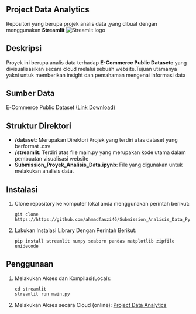 
## Project Data Analytics

 Repositori yang berupa projek analis data ,yang dibuat dengan menggunakan **Streamlit** <img src="https://user-images.githubusercontent.com/7164864/217935870-c0bc60a3-6fc0-4047-b011-7b4c59488c91.png" alt="Streamlit logo"></img>

## Deskripsi

Proyek ini berupa analis data terhadap **E-Commerce Public Datasete** yang divisualisasikan secara cloud melalui sebuah website.Tujuan utamanya yakni untuk memberikan insight dan pemahaman mengenai informasi data

## Sumber Data
E-Commerce Public Dataset [(Link Download)](https://drive.google.com/u/0/uc?id=1MsAjPM7oKtVfJL_wRp1qmCajtSG1mdcK&export=download)

## Struktur Direktori

- **/dataset**: Merupakan Direktori Projek yang terdiri atas dataset yang berformat .csv
- **/streamlit**: Terdiri atas file main.py yang merupakan kode utama dalam pembuatan visualisasi website
- **Submission_Proyek_Analisis_Data.ipynb**: File yang digunakan untuk melakukan analisis data.

## Instalasi

1. Clone repository ke komputer lokal anda menggunakan perintah berikut:

   ```shell
   git clone https://https://github.com/ahmadfauzi46/Submission_Analisis_Data_Python.git
   ```
   
4. Lakukan Instalasi Library Dengan Perintah Berikut:

    ```shell
    pip install streamlit numpy seaborn pandas matplotlib zipfile unidecode
    
    ```

## Penggunaan
1. Melakukan Akses dan Kompilasi(Local):

    ```shell
    cd streamlit
    streamlit run main.py
    ```
2. Melakukan Akses secara Cloud (online):
   [Project Data Analytics](https://ckrxbkejrldydscunbw24f.streamlit.app/)





   
